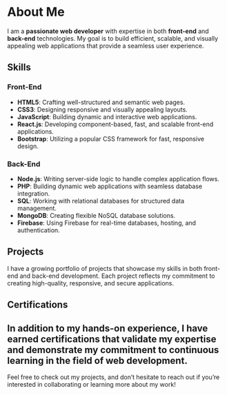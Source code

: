 # About Me
I am a **passionate web developer** with expertise in both **front-end** and **back-end** technologies. My goal is to build efficient, scalable, and visually appealing web applications that provide a seamless user experience.
## Skills
### Front-End
- **HTML5**: Crafting well-structured and semantic web pages.
- **CSS3**: Designing responsive and visually appealing layouts.
- **JavaScript**: Building dynamic and interactive web applications.
- **React.js**: Developing component-based, fast, and scalable front-end applications.
- **Bootstrap**: Utilizing a popular CSS framework for fast, responsive design.
### Back-End
- **Node.js**: Writing server-side logic to handle complex application flows.
- **PHP**: Building dynamic web applications with seamless database integration.
- **SQL**: Working with relational databases for structured data management.
- **MongoDB**: Creating flexible NoSQL database solutions.
- **Firebase**: Using Firebase for real-time databases, hosting, and authentication.
## Projects
I have a growing portfolio of projects that showcase my skills in both front-end and back-end development. Each project reflects my commitment to creating high-quality, responsive, and secure applications.
## Certifications
In addition to my hands-on experience, I have earned certifications that validate my expertise and demonstrate my commitment to continuous learning in the field of web development.
---
Feel free to check out my projects, and don’t hesitate to reach out if you’re interested in collaborating or learning more about my work!
